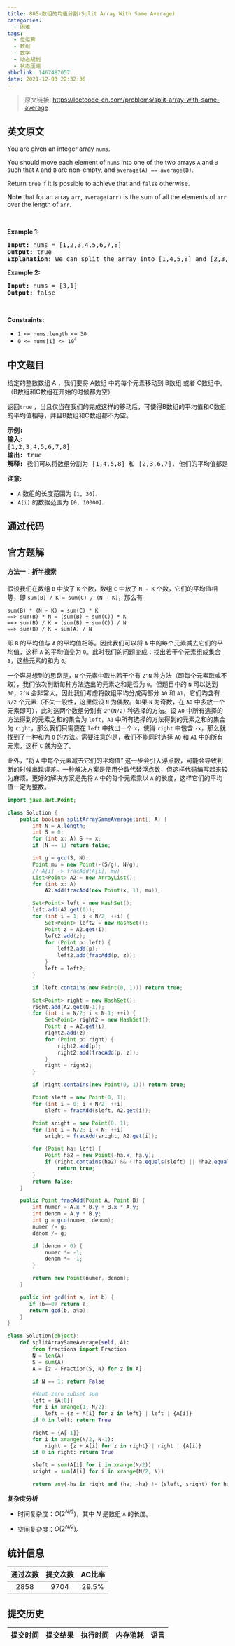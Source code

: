 ```yaml
---
title: 805-数组的均值分割(Split Array With Same Average)
categories:
  - 困难
tags:
  - 位运算
  - 数组
  - 数学
  - 动态规划
  - 状态压缩
abbrlink: 1467487057
date: 2021-12-03 22:32:36
---
```


> 原文链接: https://leetcode-cn.com/problems/split-array-with-same-average


## 英文原文
<div><p>You are given an integer array <code>nums</code>.</p>

<p>You should move each element of <code>nums</code> into one of the two arrays <code>A</code> and <code>B</code> such that <code>A</code> and <code>B</code> are non-empty, and <code>average(A) == average(B)</code>.</p>

<p>Return <code>true</code> if it is possible to achieve that and <code>false</code> otherwise.</p>

<p><strong>Note</strong> that for an array <code>arr</code>, <code>average(arr)</code> is the sum of all the elements of <code>arr</code> over the length of <code>arr</code>.</p>

<p>&nbsp;</p>
<p><strong>Example 1:</strong></p>

<pre>
<strong>Input:</strong> nums = [1,2,3,4,5,6,7,8]
<strong>Output:</strong> true
<strong>Explanation:</strong> We can split the array into [1,4,5,8] and [2,3,6,7], and both of them have an average of 4.5.
</pre>

<p><strong>Example 2:</strong></p>

<pre>
<strong>Input:</strong> nums = [3,1]
<strong>Output:</strong> false
</pre>

<p>&nbsp;</p>
<p><strong>Constraints:</strong></p>

<ul>
	<li><code>1 &lt;= nums.length &lt;= 30</code></li>
	<li><code>0 &lt;= nums[i] &lt;= 10<sup>4</sup></code></li>
</ul>
</div>

## 中文题目
<div><p>给定的整数数组 A ，我们要将 A数组 中的每个元素移动到 B数组 或者 C数组中。（B数组和C数组在开始的时候都为空）</p>

<p>返回<code>true</code> ，当且仅当在我们的完成这样的移动后，可使得B数组的平均值和C数组的平均值相等，并且B数组和C数组都不为空。</p>

<pre>
<strong>示例:</strong>
<strong>输入:</strong> 
[1,2,3,4,5,6,7,8]
<strong>输出:</strong> true
<strong>解释: </strong>我们可以将数组分割为 [1,4,5,8] 和 [2,3,6,7], 他们的平均值都是4.5。
</pre>

<p><strong>注意:</strong></p>

<ul>
	<li><code>A</code> 数组的长度范围为 <code>[1, 30]</code>.</li>
	<li><code>A[i]</code> 的数据范围为 <code>[0, 10000]</code>.</li>
</ul>
</div>

## 通过代码
<RecoDemo>
</RecoDemo>


## 官方题解
#### 方法一：折半搜索

假设我们在数组 `B` 中放了 `K` 个数，数组 `C` 中放了 `N - K` 个数，它们的平均值相等，即 `sum(B) / K = sum(C) / (N - K)`，那么有

```
sum(B) * (N - K) = sum(C) * K
==> sum(B) * N = (sum(B) + sum(C)) * K
==> sum(B) / K = (sum(B) + sum(C)) / N
==> sum(B) / K = sum(A) / N
```

即 `B` 的平均值与 `A` 的平均值相等。因此我们可以将 `A` 中的每个元素减去它们的平均值，这样 `A` 的平均值变为 `0`。此时我们的问题变成：找出若干个元素组成集合 `B`，这些元素的和为 `0`。

一个容易想到的思路是，`N` 个元素中取出若干个有 `2^N` 种方法（即每个元素取或不取），我们依次判断每种方法选出的元素之和是否为 `0`。但题目中的 `N` 可以达到 `30`，`2^N` 会非常大。因此我们考虑将数组平均分成两部分 `A0` 和 `A1`，它们均含有 `N/2` 个元素（不失一般性，这里假设 `N` 为偶数。如果 `N` 为奇数，在 `A0` 中多放一个元素即可），此时这两个数组分别有 `2^(N/2)` 种选择的方法。设 `A0` 中所有选择的方法得到的元素之和的集合为 `left`，`A1` 中所有选择的方法得到的元素之和的集合为 `right`，那么我们只需要在 `left` 中找出一个 `x`，使得 `right` 中包含 `-x`，那么就找到了一种和为 `0` 的方法。需要注意的是，我们不能同时选择 `A0` 和 `A1` 中的所有元素，这样 `C` 就为空了。

此外，“将 `A` 中每个元素减去它们的平均值” 这一步会引入浮点数，可能会导致判断的时候出现误差。一种解决方案是使用分数代替浮点数，但这样代码编写起来较为麻烦。更好的解决方案是先将 `A` 中的每个元素乘以 `A` 的长度，这样它们的平均值一定为整数。

```Java [sol1]
import java.awt.Point;

class Solution {
    public boolean splitArraySameAverage(int[] A) {
        int N = A.length;
        int S = 0;
        for (int x: A) S += x;
        if (N == 1) return false;

        int g = gcd(S, N);
        Point mu = new Point(-(S/g), N/g);
        // A[i] -> fracAdd(A[i], mu)
        List<Point> A2 = new ArrayList();
        for (int x: A)
            A2.add(fracAdd(new Point(x, 1), mu));

        Set<Point> left = new HashSet();
        left.add(A2.get(0));
        for (int i = 1; i < N/2; ++i) {
            Set<Point> left2 = new HashSet();
            Point z = A2.get(i);
            left2.add(z);
            for (Point p: left) {
                left2.add(p);
                left2.add(fracAdd(p, z));
            }
            left = left2;
        }

        if (left.contains(new Point(0, 1))) return true;

        Set<Point> right = new HashSet();
        right.add(A2.get(N-1));
        for (int i = N/2; i < N-1; ++i) {
            Set<Point> right2 = new HashSet();
            Point z = A2.get(i);
            right2.add(z);
            for (Point p: right) {
                right2.add(p);
                right2.add(fracAdd(p, z));
            }
            right = right2;
        }

        if (right.contains(new Point(0, 1))) return true;

        Point sleft = new Point(0, 1);
        for (int i = 0; i < N/2; ++i)
            sleft = fracAdd(sleft, A2.get(i));

        Point sright = new Point(0, 1);
        for (int i = N/2; i < N; ++i)
            sright = fracAdd(sright, A2.get(i));

        for (Point ha: left) {
            Point ha2 = new Point(-ha.x, ha.y);
            if (right.contains(ha2) && (!ha.equals(sleft) || !ha2.equals(sright)))
                return true;
        }
        return false;
    }

    public Point fracAdd(Point A, Point B) {
        int numer = A.x * B.y + B.x * A.y;
        int denom = A.y * B.y;
        int g = gcd(numer, denom);
        numer /= g;
        denom /= g;

        if (denom < 0) {
            numer *= -1;
            denom *= -1;
        }

        return new Point(numer, denom);
    }

    public int gcd(int a, int b) {
       if (b==0) return a;
       return gcd(b, a%b);
    }
}
```

```Python [sol1]
class Solution(object):
    def splitArraySameAverage(self, A):
        from fractions import Fraction
        N = len(A)
        S = sum(A)
        A = [z - Fraction(S, N) for z in A]

        if N == 1: return False

        #Want zero subset sum
        left = {A[0]}
        for i in xrange(1, N/2):
            left = {z + A[i] for z in left} | left | {A[i]}
        if 0 in left: return True

        right = {A[-1]}
        for i in xrange(N/2, N-1):
            right = {z + A[i] for z in right} | right | {A[i]}
        if 0 in right: return True

        sleft = sum(A[i] for i in xrange(N/2))
        sright = sum(A[i] for i in xrange(N/2, N))

        return any(-ha in right and (ha, -ha) != (sleft, sright) for ha in left)
```

**复杂度分析**

* 时间复杂度：$O(2^{N/2})$，其中 $N$ 是数组 `A` 的长度。

* 空间复杂度：$O(2^{N/2})$。

## 统计信息
| 通过次数 | 提交次数 | AC比率 |
| :------: | :------: | :------: |
|    2858    |    9704    |   29.5%   |

## 提交历史
| 提交时间 | 提交结果 | 执行时间 |  内存消耗  | 语言 |
| :------: | :------: | :------: | :--------: | :--------: |
